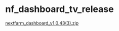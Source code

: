 # nf_dashboard_tv_release

[nextfarm_dashboard_v1.0.43(3).zip](https://github.com/user-attachments/files/16838124/nextfarm_dashboard_v1.0.43.3.zip)
